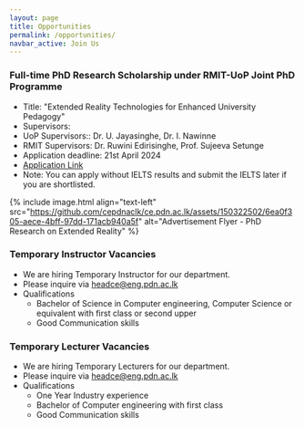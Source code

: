 ```yaml
---
layout: page
title: Opportunities
permalink: /opportunities/
navbar_active: Join Us
---
```


### Full-time PhD Research Scholarship under RMIT-UoP Joint PhD Programme

- Title: "Extended Reality Technologies for Enhanced University Pedagogy"
- Supervisors:
- UoP Supervisors:: Dr. U. Jayasinghe, Dr. I. Nawinne
- RMIT Supervisors: Dr. Ruwini Edirisinghe, Prof. Sujeeva Setunge
- Application deadline: 21st April 2024
- [Application Link](https://forms.gle/GKpRW1Cv8KSPRDvs8)
- Note: You can apply without IELTS results and submit the IELTS later if you are shortlisted.

{% include image.html align="text-left" src="https://github.com/cepdnaclk/ce.pdn.ac.lk/assets/150322502/6ea0f305-aece-4bff-97dd-171acb940a5f" alt="Advertisement Flyer - PhD Research on Extended Reality" %}

### Temporary Instructor Vacancies

- We are hiring Temporary Instructor for our department.
- Please inquire via headce@eng.pdn.ac.lk
- Qualifications
  - Bachelor of Science in Computer engineering, Computer Science or equivalent with first class or second upper
  - Good Communication skills

### Temporary Lecturer Vacancies

- We are hiring Temporary Lecturers for our department.
- Please inquire via headce@eng.pdn.ac.lk
- Qualifications
  - One Year Industry experience
  - Bachelor of Computer engineering with first class
  - Good Communication skills
